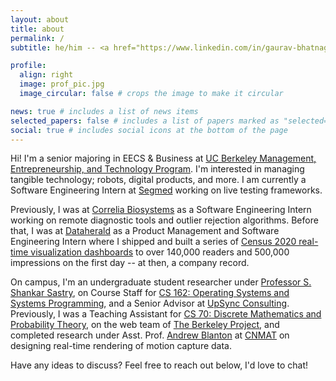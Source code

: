 ```yaml
---
layout: about
title: about
permalink: /
subtitle: he/him -- <a href="https://www.linkedin.com/in/gaurav-bhatnagar/">LinkedIn</a> --  <a href="mailto:gbhatnagar@berkeley.edu">gbhatnagar@berkeley.edu</a>

profile:
  align: right
  image: prof_pic.jpg
  image_circular: false # crops the image to make it circular

news: true # includes a list of news items
selected_papers: false # includes a list of papers marked as "selected={true}"
social: true # includes social icons at the bottom of the page
---
```


Hi! I'm a senior majoring in EECS & Business at <a href='https://met.berkeley.edu/'>UC Berkeley Management, Entrepreneurship, and Technology Program</a>. I'm interested in managing tangible technology; robots, digital products, and more. I am currently a Software Engineering Intern at [Segmed](https://www.segmed.ai) working on live testing frameworks.

Previously, I was at [Correlia Biosystems](https://correliabio.com) as a Software Engineering Intern working on remote diagnostic tools and outlier rejection algorithms. Before that, I was at [Dataherald](http://dataherald.com) as a Product Management and Software Engineering Intern where I shipped and built a series of [Census 2020 real-time visualization dashboards](https://www.sunherald.com/news/local/article253451084.html) to over 140,000 readers and 500,000 impressions on the first day -- at then, a company record.

On campus, I'm an undergraduate student researcher under [Professor S. Shankar Sastry](http://people.eecs.berkeley.edu/~sastry/), on Course Staff for [CS 162: Operating Systems and Systems Programming](https://cs162.org), and a Senior Advisor at [UpSync Consulting](https://www.upsyncberkeley.com). Previously, I was a Teaching Assistant for [CS 70: Discrete Mathematics and Probability Theory](https://www.eecs70.org), on the web team of [The Berkeley Project](https://www.berkeleyproject.org), and completed research under Asst. Prof. [Andrew Blanton](https://music.berkeley.edu/people/7195-2/) at [CNMAT](https://cnmat.berkeley.edu) on designing real-time rendering of motion capture data.

Have any ideas to discuss? Feel free to reach out below, I'd love to chat!
